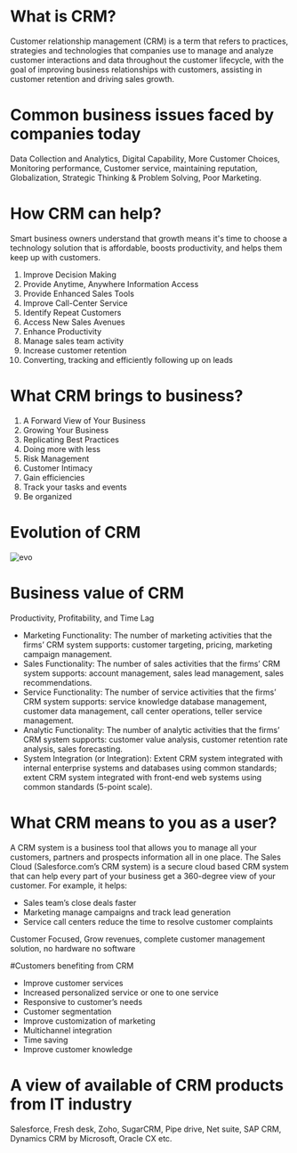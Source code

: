 # What is CRM?
Customer relationship management (CRM) is a term that refers to practices, strategies and technologies that companies use to manage and analyze customer interactions and data throughout the customer lifecycle, with the goal of improving business relationships with customers, assisting in customer retention and driving sales growth.

# Common business issues faced by companies today
Data Collection and Analytics, Digital Capability, More Customer Choices, Monitoring performance, Customer service, maintaining reputation, Globalization, Strategic Thinking &amp; Problem Solving, Poor Marketing.

# How CRM can help?
Smart business owners understand that growth means it&#39;s time to choose a technology solution that is affordable, boosts productivity, and helps them keep up with customers.

1. Improve Decision Making
2. Provide Anytime, Anywhere Information Access
3. Provide Enhanced Sales Tools
4. Improve Call-Center Service
5. Identify Repeat Customers
6. Access New Sales Avenues
7. Enhance Productivity
8. Manage sales team activity
9. Increase customer retention
10. Converting, tracking and efficiently following up on leads

# What CRM brings to business?
1. A Forward View of Your Business
2. Growing Your Business
3. Replicating Best Practices
4. Doing more with less
5. Risk Management
6. Customer Intimacy
7. Gain efficiencies
8. Track your tasks and events
9. Be organized

# Evolution of CRM
![evo](https://cloud.githubusercontent.com/assets/22348863/19444725/431aa1ca-94af-11e6-85bf-88b0539469c9.png)

# Business value of CRM
Productivity, Profitability, and Time Lag 

- Marketing Functionality: The number of marketing activities that the firms’ CRM system supports: customer targeting, pricing, marketing campaign management. 
- Sales Functionality: The number of sales activities that the firms’ CRM system supports: account management, sales lead management, sales recommendations. 
- Service Functionality: The number of service activities that the firms’ CRM system supports: service knowledge database management, customer data management, call center operations, teller service management. 
- Analytic Functionality: The number of analytic activities that the firms’ CRM system supports: customer value analysis, customer retention rate analysis, sales forecasting. 
- System Integration (or Integration): Extent CRM system integrated with internal enterprise systems and databases using common standards; extent CRM system integrated with front-end web systems using common standards (5-point scale).

# What CRM means to you as a user?
A CRM system is a business tool that allows you to manage all your customers, partners and prospects information all in one place. The Sales Cloud (Salesforce.com’s CRM system) is a secure cloud based CRM system that can help every part of your business get a 360-degree view of your customer.
For example, it helps:

- Sales team’s close deals faster
- Marketing manage campaigns and track lead generation
- Service call centers reduce the time to resolve customer complaints

Customer Focused, Grow revenues, complete customer management solution, no hardware no software

#Customers benefiting from CRM

- Improve customer services
- Increased personalized service or one to one service
- Responsive to customer’s needs
- Customer segmentation
- Improve customization of marketing
- Multichannel integration
- Time saving
- Improve customer knowledge

# A view of available of CRM products from IT industry
Salesforce, Fresh desk, Zoho, SugarCRM, Pipe drive, Net suite, SAP CRM, Dynamics CRM by Microsoft, Oracle CX etc.
